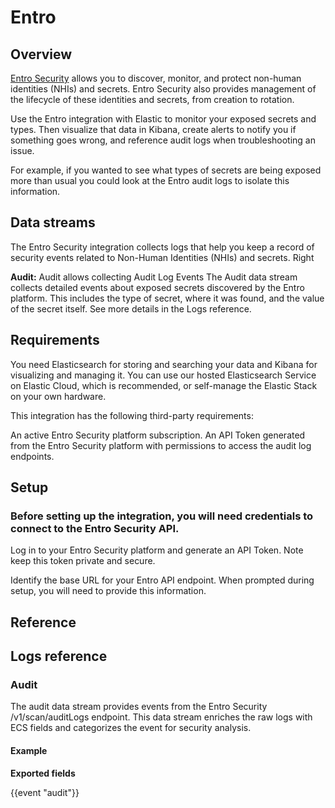 # Entro

## Overview

[Entro Security](https://entro.security/) allows you to discover, monitor, and protect non-human identities (NHIs) and secrets. Entro Security also provides management of the lifecycle of these identities and secrets, from creation to rotation.

Use the Entro integration with Elastic to monitor your exposed secrets and types. Then visualize that data in Kibana, create alerts to notify you if something goes wrong, and reference audit logs when troubleshooting an issue.

For example, if you wanted to see what types of secrets are being exposed more than usual you could look at the Entro audit logs to isolate this information.

## Data streams
The Entro Security integration collects logs that help you keep a record of security events related to Non-Human Identities (NHIs) and secrets. Right

**Audit:** Audit allows collecting Audit Log Events
The Audit data stream collects detailed events about exposed secrets discovered by the Entro platform. This includes the type of secret, where it was found, and the value of the secret itself. See more details in the Logs reference.

## Requirements
You need Elasticsearch for storing and searching your data and Kibana for visualizing and managing it. You can use our hosted Elasticsearch Service on Elastic Cloud, which is recommended, or self-manage the Elastic Stack on your own hardware.

This integration has the following third-party requirements:

An active Entro Security platform subscription.
An API Token generated from the Entro Security platform with permissions to access the audit log endpoints.

## Setup

### Before setting up the integration, you will need credentials to connect to the Entro Security API.

Log in to your Entro Security platform and generate an API Token. Note keep this token private and secure.

Identify the base URL for your Entro API endpoint. When prompted during setup, you will need to provide this information.

## Reference

## Logs reference

### Audit

The audit data stream provides events from the Entro Security /v1/scan/auditLogs endpoint. This data stream enriches the raw logs with ECS fields and categorizes the event for security analysis.

#### Example

**Exported fields**

{{event "audit"}}
